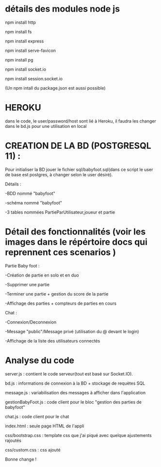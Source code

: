 # détails des modules node js

npm install http  

npm install fs 

npm install express 

npm install serve-favicon

npm install pg

npm install socket.io

npm install session.socket.io

(Un npm intall du package.json est aussi possible)

# HEROKU

dans le code, le user/password/host sont lié à Heroku, il faudra les changer dans le bd.js pour une utilisation en local

# CREATION DE LA BD (POSTGRESQL 11) :

Pour initialiser la BD jouer le fichier sql/babyfoot.sql(dans ce script le user de base est postgres, à changer selon le user désiré).

Détails :

-BDD nommé "babyfoot"

-schéma nommé "babyfoot"

-3 tables nommées PartieParUtilisateur,joueur et partie


# Détail des fonctionnalités (voir les images dans le répértoire docs qui reprennent ces scenarios )

Partie Baby foot :

-Création de partie en solo et en duo

-Supprimer une partie

-Terminer une partie + gestion du score de la partie

-Affichage des parties + compteurs de parties en cours

Chat :

-Connexion/Deconnexion

-Message "public"/Message privé (utilisation du @ devant le login)

-Affichage de la liste des utilisateurs connectés

# Analyse du code

server.js : contient le code serveur(tout est basé sur Socket.IO). 

bd.js : informations de connexion à la BD + stockage de requètes SQL

message.js : variabilisation des messages à afficher dans l'application

gestionBabyFoot.js : code client pour le bloc "gestion des parties de babyfoot"

chat.js : code client pour le chat

index.html : seule page HTML de l'appli

css/bootstrap.css : template css que j'ai piqué avec quelque ajustements rajoutés

css/custom.css : css ajouté

Bonne change !
